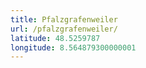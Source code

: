 ```yaml
---
title: Pfalzgrafenweiler
url: /pfalzgrafenweiler/
latitude: 48.5259787
longitude: 8.564879300000001
---
```

